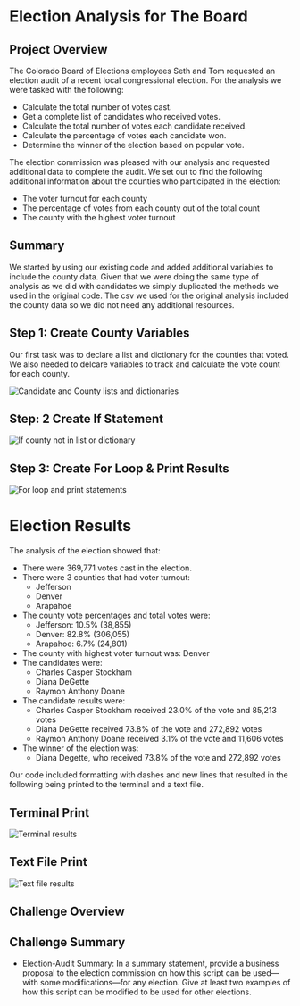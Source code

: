 # Election Analysis for The Board

## Project Overview
The Colorado Board of Elections employees Seth and Tom requested an election audit of a recent local congressional election. For the analysis we were tasked with the following:

- Calculate the total number of votes cast. 
- Get a complete list of candidates who received votes. 
- Calculate the total number of votes each candidate received. 
- Calculate the percentage of votes each candidate won.
- Determine the winner of the election based on popular vote.

The election commission was pleased with our analysis and requested additional data to complete the audit. We set out to find the following additional information about the counties who participated in the election: 
- The voter turnout for each county
- The percentage of votes from each county out of the total count
- The county with the highest voter turnout 



## Summary 
We started by using our existing code and added additional variables to include the county data. Given that we were doing the same type of analysis as we did with candidates we simply duplicated the methods we used in the original code. The csv we used for the original analysis included the county data so we did not need any additional resources. 

## Step 1: Create County Variables
Our first task was to declare a list and dictionary for the counties that voted. We also needed to delcare variables to track and calculate the vote count for each county. 

![Candidate and County lists and dictionaries](https://user-images.githubusercontent.com/66224990/166068736-2c787f27-bf50-4336-a7c8-94bee4ab98f4.png)

## Step: 2 Create If Statement
![If county not in list or dictionary](https://user-images.githubusercontent.com/66224990/166069260-f264ce23-f5a7-491a-8a60-ca9ec455095b.png)


## Step 3: Create For Loop & Print Results
![For loop and print statements](https://user-images.githubusercontent.com/66224990/166069263-6d8933f9-44e9-4f51-b52c-bc96a3abc511.png)

# Election Results
The analysis of the election showed that:
- There were 369,771 votes cast in the election. 
- There were 3 counties that had voter turnout: 
	- Jefferson
	- Denver 
	- Arapahoe
- The county vote percentages and total votes were:
	- Jefferson: 10.5% (38,855)
	- Denver: 82.8% (306,055)
	- Arapahoe: 6.7% (24,801)
- The county with highest voter turnout was: Denver
- The candidates were: 
    - Charles Casper Stockham
    - Diana DeGette
    - Raymon Anthony Doane
- The candidate results were:
    - Charles Casper Stockham received 23.0% of the vote and 85,213 votes
    - Diana DeGette received 73.8% of the vote and 272,892 votes
    - Raymon Anthony Doane received 3.1% of the vote and 11,606 votes
- The winner of the election was: 
    - Diana Degette, who received 73.8% of the vote and 272,892 votes

Our code included formatting with dashes and new lines that resulted in the following being printed to the terminal and a text file. 

## Terminal Print
![Terminal results](https://user-images.githubusercontent.com/66224990/166069124-5404da2c-8ff7-425c-99ff-6733ad77a753.png)


## Text File Print
![Text file results](https://user-images.githubusercontent.com/66224990/166069154-4c01c12b-9937-4255-9b3a-867f10c2cbd9.png)


## Challenge Overview

## Challenge Summary

* Election-Audit Summary: In a summary statement, provide a business proposal to the election commission on how this script can be used—with some modifications—for any election. Give at least two examples of how this script can be modified to be used for other elections.
